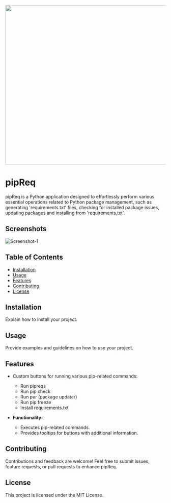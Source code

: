 <p align="center">
  <img width="660" height="500" src="https://i.ibb.co/r4cNkxD/pipreqbg3.png">
</p>

# pipReq

pipReq is a Python application designed to effortlessly perform various essential operations related to Python package management, such as generating 'requirements.txt' files, checking for installed package issues, updating packages and installing from 'requirements.txt'.

## Screenshots

<img src="https://i.ibb.co/0JG0FRm/Screenshot-1.png" alt="Screenshot-1" border="0">

## Table of Contents

- [Installation](#installation)
- [Usage](#usage)
- [Features](#features)
- [Contributing](#contributing)
- [License](#license)

## Installation

Explain how to install your project.

## Usage

Provide examples and guidelines on how to use your project.

## Features

- Custom buttons for running various pip-related commands:
     - Run pipreqs
     - Run pip check
     - Run pur (package updater)
     - Run pip freeze
     - Install requirements.txt

- **Functionality:**
   - Executes pip-related commands.
   - Provides tooltips for buttons with additional information.

## Contributing

Contributions and feedback are welcome! Feel free to submit issues, feature requests, or pull requests to enhance pipReq.

## License 

This project is licensed under the MIT License. 